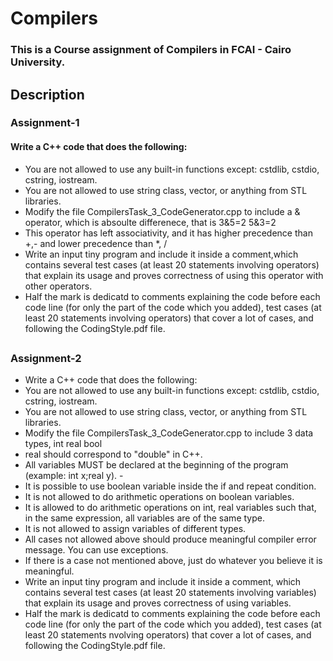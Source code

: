 # Compilers
### This is a Course assignment of Compilers in FCAI - Cairo University.

## Description 

###   Assignment-1
#### Write a C++ code that does the following:
- You are not allowed to use any built-in functions except: cstdlib, cstdio, cstring, iostream.
- You are not allowed to use string class, vector, or anything from STL libraries.
- Modify the file CompilersTask_3_CodeGenerator.cpp to include a & operator, which is absoulte differenece, that is 3&5=2 5&3=2
- This operator has left associativity, and it has higher precedence than +,- and lower precedence than *, /
- Write an input tiny program and include it inside a comment,which contains several test cases (at least 20 statements involving operators) that explain its usage and proves        correctness of using this operator with other operators.
- Half the mark is dedicatd to comments explaining the code before each code line (for only the part of the code which you added), 
       test cases (at least 20 statements involving operators) that cover a lot of cases, and following the CodingStyle.pdf file.


##     

### Assignment-2
  
  
- Write a C++ code that does the following:
- You are not allowed to use any built-in functions except: cstdlib, cstdio, cstring, iostream.
- You are not allowed to use string class, vector, or anything from STL libraries.
- Modify the file CompilersTask_3_CodeGenerator.cpp to include 3 data types, int real bool
- real should correspond to "double" in C++.
- All variables MUST be declared at the beginning of the program (example: int x;real y).        -
- It is possible to use boolean variable inside the if and repeat condition.                      
- It is not allowed to do arithmetic operations on boolean variables.
- It is allowed to do arithmetic operations on int, real variables such that, in the same expression, all variables are of the same type.
- It is not allowed to assign variables of different types.
- All cases not allowed above should produce meaningful compiler error message. You can use exceptions. 
- If there is a case not mentioned above, just do whatever you believe it is meaningful.
- Write an input tiny program and include it inside a comment, which contains several test cases (at least 20 statements involving variables) that explain its usage and              proves correctness of using variables.
- Half the mark is dedicatd to comments explaining the code before each code line (for only the part of the code which you added), test cases (at least 20 statements                nvolving operators) that cover a lot of cases, and following the CodingStyle.pdf file.


  
  

